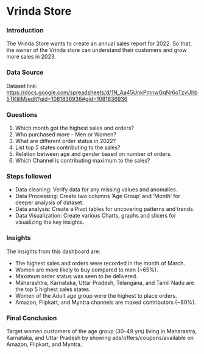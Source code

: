 # Vrinda Store


### Introduction
The Vrinda Store wants to create an annual sales report for 2022. 
So that, the owner of the Vrinda store can understand their customers and grow more sales in 2023.


### Data Source

Dataset link: https://docs.google.com/spreadsheets/d/1N_Aa45UnkPmnwGqNr6oTzvUhb5TKlitM/edit?gid=1081836936#gid=1081836936


### Questions

1. Which month got the highest sales and orders?
2. Who purchased more - Men or Women?
3. What are different order status in 2022?
4. List top 5 states contributing to the sales?
5. Relation between age and gender based on number of orders.
6. Which Channel is contributing maximum to the sales?


### Steps followed 

- Data cleaning: Verify data for any missing values and anomalies.
- Data Processing: Create two columns ‘Age Group’ and ‘Month’ for deeper analysis of dataset.  
- Data analysis: Create a Pivot tables for uncovering patterns and trends.
- Data Visualization: Create various Charts, graphs and slicers for visualizing the key insights.


### Insights

The insights from this dashboard are:

- The highest sales and orders were recorded in the month of March.
- Women are more likely to buy compared to men (~65%).
- Maximum order status was seen to be delivered.
- Maharashtra, Karnataka, Uttar Pradesh, Telangana, and Tamil Nadu are the top 5 highest sales states.
- Women of the Adult age group were the highest to place orders.
- Amazon, Flipkart, and Myntra channels are maxed contributors (~80%).

### Final Conclusion

Target women customers of the age group (30–49 yrs) living in Maharastra, Karnataka, and Uttar Pradesh by showing ads/offers/coupons/available on Amazon, Flipkart, and Myntra.
